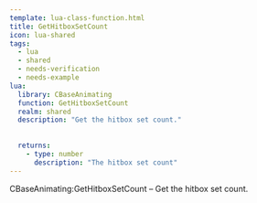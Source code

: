 ```yaml
---
template: lua-class-function.html
title: GetHitboxSetCount
icon: lua-shared
tags:
  - lua
  - shared
  - needs-verification
  - needs-example
lua:
  library: CBaseAnimating
  function: GetHitboxSetCount
  realm: shared
  description: "Get the hitbox set count."
  
  
  returns:
    - type: number
      description: "The hitbox set count"
---
```


<div class="lua__search__keywords">
CBaseAnimating:GetHitboxSetCount &#x2013; Get the hitbox set count.
</div>
